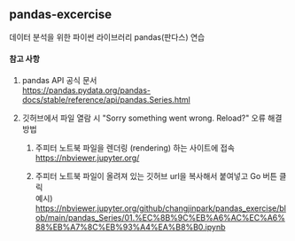## pandas-excercise
데이터 분석을 위한 파이썬 라이브러리 pandas(판다스) 연습

#### 참고 사항
1) pandas API 공식 문서 <br>
  https://pandas.pydata.org/pandas-docs/stable/reference/api/pandas.Series.html 

2) 깃허브에서 파일 열람 시 "Sorry something went wrong. Reload?" 오류 해결 방법 <br>
    1) 주피터 노트북 파일을 렌더링 (rendering) 하는 사이트에 접속 <br>
    https://nbviewer.jupyter.org/ <br>
    
    2) 주피터 노트북 파일이 올려져 있는 깃허브 url을 복사해서 붙여넣고 Go 버튼 클릭 <br>
    예시) https://nbviewer.jupyter.org/github/changjinpark/pandas_exercise/blob/main/pandas_Series/01.%EC%8B%9C%EB%A6%AC%EC%A6%88%EB%A7%8C%EB%93%A4%EA%B8%B0.ipynb
    
